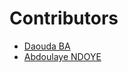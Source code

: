 # Contributors

- [Daouda BA](https://github.com/daoodaba975)
- [Abdoulaye NDOYE](https://github.com/NDOY3M4N)
